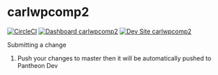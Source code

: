 # carlwpcomp2

[![CircleCI](https://circleci.com/gh/cralberto11/carlwpcomp2.svg?style=shield)](https://circleci.com/gh/cralberto11/carlwpcomp2)
[![Dashboard carlwpcomp2](https://img.shields.io/badge/dashboard-carlwpcomp2-yellow.svg)](https://dashboard.pantheon.io/sites/e61d1bc3-c2fb-4264-b8d8-708fd696ca45#dev/code)
[![Dev Site carlwpcomp2](https://img.shields.io/badge/site-carlwpcomp2-blue.svg)](http://dev-carlwpcomp2.pantheonsite.io/)

Submitting a change
1) Push your changes to master then it will be automatically pushed to Pantheon Dev

